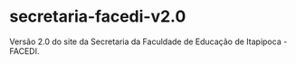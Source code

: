 # secretaria-facedi-v2.0
 Versão 2.0 do site da Secretaria da Faculdade de Educação de Itapipoca - FACEDI.
